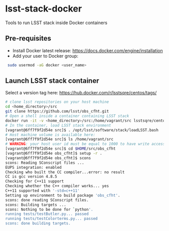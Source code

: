 # lsst-stack-docker
Tools to run LSST stack inside Docker containers

## Pre-requisites

* Install Docker latest release: https://docs.docker.com/engine/installation
* Add your user to Docker group:
```bash
 sudo usermod -aG docker <user_name>
```

## Launch LSST stack container

Select a version tag here:
https://hub.docker.com/r/lsstsqre/centos/tags/


```bash
# clone lsst repositories on your host machine
cd <home_directory>/src
git clone https://github.com/lsst/obs_cfht.git
# Open a shell inside a container containing LSST stack
docker run -it -v <home_directory>/src:/home/vagrant/src lsstsqre/centos:7-stack-lsst_distrib-w_2016_20
# In the container, load LSST stack environment
[vagrant@6ff7f9f2d54e src]$ . /opt/lsst/software/stack/loadLSST.bash
# Host machine volume is available here:
[vagrant@6ff7f9f2d54e src]$ ls /home/vagrant/src
# WARNING: your host user id must be equal to 1000 to have write access
[vagrant@6ff7f9f2d54e src]$ cd $HOME/src/obs_cfht 
[vagrant@6ff7f9f2d54e obs_cfht]$ setup -r .
[vagrant@6ff7f9f2d54e obs_cfht]$ scons
scons: Reading SConscript files ...
EUPS integration: enabled
Checking who built the CC compiler...error: no result
CC is gcc version 4.8.5
Checking for C++11 support
Checking whether the C++ compiler works... yes
C++11 supported with '-std=c++11'
Setting up environment to build package 'obs_cfht'.
scons: done reading SConscript files.
scons: Building targets ...
scons: Nothing to be done for `python'.
running tests/testButler.py... passed
running tests/testColorterms.py... passed
scons: done building targets.
```

